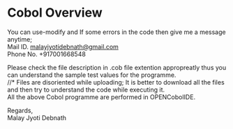 #  Cobol Overview

You can use-modify and If some errors in the code then give me a message anytime;                                                              
Mail ID. malayjyotidebnath@gmail.com                                                                
Phone No. +917001668548
                                                                                                                                  
                                                                                                                                  
Please check the file description in .cob file extention appropreatly thus you can understand the sample test values for the programme.                      
//* Files are disoriented while uploading; It is better to download all the files and then try to understand the code while executing it.                   
All the above Cobol programme are performed in OPENCobolIDE.                                                                             

Regards,                                                                                                                              
Malay Jyoti Debnath

